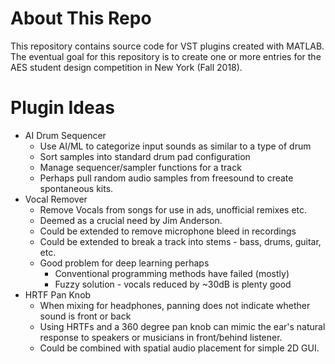 About This Repo
=====
This repository contains source code for VST plugins created with MATLAB.  The 
eventual goal for this repository is to create one or more entries for the AES
student design competition in New York (Fall 2018).

Plugin Ideas
============
+ AI Drum Sequencer
    + Use AI/ML to categorize input sounds as similar to a type of drum
    + Sort samples into standard drum pad configuration
    + Manage sequencer/sampler functions for a track
    + Perhaps pull random audio samples from freesound to create spontaneous kits.
+ Vocal Remover
    + Remove Vocals from songs for use in ads, unofficial remixes etc.
    + Deemed as a crucial need by Jim Anderson.
    + Could be extended to remove microphone bleed in recordings
    + Could be extended to break a track into stems - bass, drums, guitar, etc.
    + Good problem for deep learning perhaps
        + Conventional programming methods have failed (mostly)
        + Fuzzy solution - vocals reduced by ~30dB is plenty good
+ HRTF Pan Knob
    + When mixing for headphones, panning does not indicate whether sound is front or back
    + Using HRTFs and a 360 degree pan knob can mimic the ear's natural response to speakers or musicians in front/behind listener.
    + Could be combined with spatial audio placement for simple 2D GUI.
